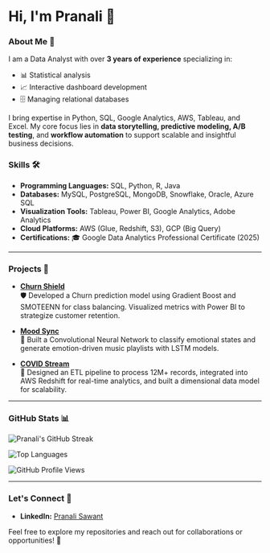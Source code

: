 # Hi, I'm Pranali 👋

### About Me 💼

I am a Data Analyst with over **3 years of experience** specializing in:
- 📊 Statistical analysis
- 📈 Interactive dashboard development
- 🗄️ Managing relational databases

I bring expertise in Python, SQL, Google Analytics, AWS, Tableau, and Excel. My core focus lies in **data storytelling, predictive modeling, A/B testing**, and **workflow automation** to support scalable and insightful business decisions.

### Skills 🛠️
- **Programming Languages:** SQL, Python, R, Java  
- **Databases:** MySQL, PostgreSQL, MongoDB, Snowflake, Oracle, Azure SQL  
- **Visualization Tools:** Tableau, Power BI, Google Analytics, Adobe Analytics  
- **Cloud Platforms:** AWS (Glue, Redshift, S3), GCP (Big Query)  
- **Certifications:** 🎓 Google Data Analytics Professional Certificate (2025)  

---

### Projects 🚀

- **[Churn Shield](https://github.com/PranaliSawant1211/Customer-Churn-Analysis)**  
  🛡️ Developed a Churn prediction model using Gradient Boost and SMOTEENN for class balancing. Visualized metrics with Power BI to strategize customer retention.  

- **[Mood Sync](https://github.com/PranaliSawant1211/Mood_Based_Music_Player_DeepLearning_Project)**  
  🎵 Built a Convolutional Neural Network to classify emotional states and generate emotion-driven music playlists with LSTM models.  

- **[COVID Stream](https://github.com/PranaliSawant1211/COVID-STREAM-End-to-End-ETL-pipeline)**  
  🦠 Designed an ETL pipeline to process 12M+ records, integrated into AWS Redshift for real-time analytics, and built a dimensional data model for scalability.  

---

### GitHub Stats 📊

![Pranali's GitHub Streak](https://github-readme-streak-stats.herokuapp.com/?user=PranaliSawant1211&theme=light)  

![Top Languages](https://github-readme-stats.vercel.app/api/top-langs/?username=PranaliSawant1211&layout=compact&theme=light)  

![GitHub Profile Views](https://komarev.com/ghpvc/?username=PranaliSawant1211&color=brightgreen)

---

### Let's Connect 🤝

- **LinkedIn:** [Pranali Sawant](https://www.linkedin.com/in/pranali-sawant-b99527206/)  

Feel free to explore my repositories and reach out for collaborations or opportunities! 🌟
